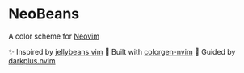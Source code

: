 # NeoBeans
A color scheme for [Neovim](https://neovim.io/)

✨ Inspired by [jellybeans.vim](https://github.com/nanotech/jellybeans.vim)
💪 Built with [colorgen-nvim](https://github.com/ChristianChiarulli/colorgen-nvim)
🙌 Guided by [darkplus.nvim](https://github.com/LunarVim/darkplus.nvim)
